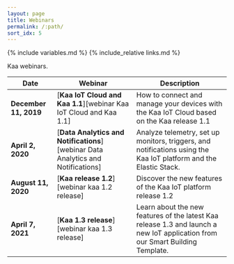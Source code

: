 ```yaml
---
layout: page
title: Webinars
permalink: /:path/
sort_idx: 5
---
```


{% include variables.md %}
{% include_relative links.md %}

Kaa webinars.

| **Date**              | **Webinar**                                                                      | **Description**                                                                                                   |
| --------------------- | -------------------------------------------------------------------------------- | ----------------------------------------------------------------------------------------------------------------- |
| **December 11, 2019** | [**Kaa IoT Cloud and Kaa 1.1**][webinar Kaa IoT Cloud and Kaa 1.1]               | How to connect and manage your devices with the Kaa IoT Cloud based on the Kaa release 1.1                        |
| **April 2, 2020**     | [**Data Analytics and Notifications**][webinar Data Analytics and Notifications] | Analyze telemetry, set up monitors, triggers, and notifications using the Kaa IoT platform and the Elastic Stack. |
| **August 11, 2020**   | [**Kaa release 1.2**][webinar kaa 1.2 release]                                   | Discover the new features of the Kaa IoT platform release 1.2                                                               |
| **April 7, 2021**     | [**Kaa 1.3 release**][webinar kaa 1.3 release]                                   | Learn about the new features of the latest Kaa release 1.3 and launch a new IoT application from our Smart Building Template.  |
